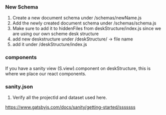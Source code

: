 ### New Schema

1. Create a new document schema under /schemas/newName.js
2. Add the newly created document schema under /schemas/schema.js
3. Make sure to add it to hiddenFiles from deskStructure/index.js since we are using our own scheme desk structure
4. add new deskstructure under /deskStructure/ -> file name
5. add it under /deskStructure/index.js

### components

If you have a sanity view (S.view).component on deskStructure, this is where we place our react components.

### sanity.json

1. Verify all the projectId and dataset used here.

https://www.gatsbyjs.com/docs/sanity/getting-started/sssssss
